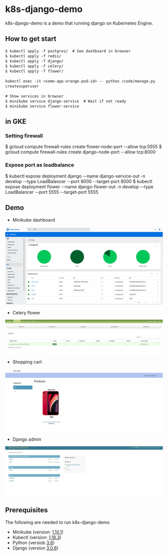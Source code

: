# k8s-django-demo
k8s-django-demo is a demo that running django on Kubernetes Engine.

## How to get start 
```
$ kubectl apply -f postgres/  # See dashboard in browser
$ kubectl apply -f redis/
$ kubectl apply -f django/
$ kubectl apply -f celery/
$ kubectl apply -f flower/

kubectl exec -it <some-app-orange-pod-id> -- python /code/manage.py createsuperuser

# Show services in browser
$ minikube service django-service  # Wait if not ready
$ minikube service flower-service

```
## in GKE
### Setting firewall
$ gcloud compute firewall-rules create flower-node-port --allow tcp:5555
$ gcloud compute firewall-rules create django-node-port --allow tcp:8000


### Expose port as loadbalance
$ kubectl expose deployment django --name django-service-out -n develop --type LoadBalancer --port 8000 --target-port 8000
$ kubectl expose deployment flower --name django-flower-out -n develop --type LoadBalancer --port 5555 --target-port 5555


## Demo
- Minikube dashboard

![](https://github.com/tony820315/kubernetes-django-demo/blob/master/pic/Minikube_dashboard.png?raw=true)
- Celery flower

![](https://github.com/tony820315/kubernetes-django-demo/blob/master/pic/Celery_flower.png?raw=true)
- Shopping cart

![](https://github.com/tony820315/kubernetes-django-demo/blob/master/pic/Shopping_cart.png?raw=true)
- Django admin

![](https://github.com/tony820315/kubernetes-django-demo/blob/master/pic/Djang_admin.png?raw=true)

## Prerequisites
The following are needed to run k8s-django-demo
- Minikube (version: [1.10.1](https://github.com/kubernetes/minikube/releases/tag/v1.11.0))
- Kubectl (version: [1.18.3](https://kubernetes.io/docs/setup/release/notes/))
- Python (versiob [3.6](https://www.python.org/downloads/release/python-360/))
- Django (version [3.0.6](https://docs.djangoproject.com/en/3.0/releases/3.0.6/))
